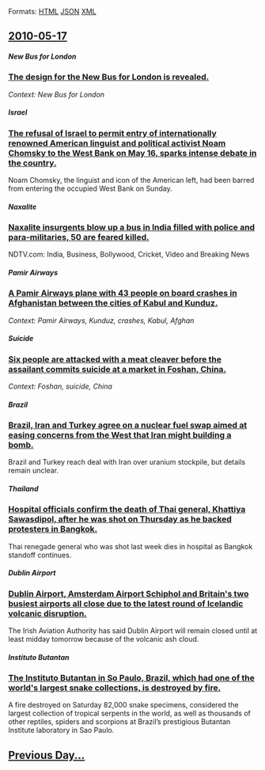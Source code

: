
Formats: [HTML](2010/05/17/index.html)  [JSON](2010/05/17/index.json)  [XML](2010/05/17/index.xml)  

## [2010-05-17](/news/2010/05/17/index.md)

##### New Bus for London
### [The design for the New Bus for London is revealed. ](/news/2010/05/17/the-design-for-the-new-bus-for-london-is-revealed.md)
_Context: New Bus for London_

##### Israel
### [The refusal of Israel to permit entry of internationally renowned American linguist and political activist Noam Chomsky to the West Bank on May 16, sparks intense debate in the country. ](/news/2010/05/17/the-refusal-of-israel-to-permit-entry-of-internationally-renowned-american-linguist-and-political-activist-noam-chomsky-to-the-west-bank-on.md)
Noam Chomsky, the linguist and icon of the American left, had been barred from entering the occupied West Bank on Sunday.

##### Naxalite
### [Naxalite insurgents blow up a bus in India filled with police and para-militaries, 50 are feared killed. ](/news/2010/05/17/naxalite-insurgents-blow-up-a-bus-in-india-filled-with-police-and-para-militaries-50-are-feared-killed.md)
NDTV.com: India, Business, Bollywood, Cricket, Video and Breaking News

##### Pamir Airways
### [A Pamir Airways plane with 43 people on board crashes in Afghanistan between the cities of Kabul and Kunduz. ](/news/2010/05/17/a-pamir-airways-plane-with-43-people-on-board-crashes-in-afghanistan-between-the-cities-of-kabul-and-kunduz.md)
_Context: Pamir Airways, Kunduz, crashes, Kabul, Afghan_

##### Suicide
### [Six people are attacked with a meat cleaver before the assailant commits suicide at a market in Foshan, China. ](/news/2010/05/17/six-people-are-attacked-with-a-meat-cleaver-before-the-assailant-commits-suicide-at-a-market-in-foshan-china.md)
_Context: Foshan, suicide, China_

##### Brazil
### [Brazil, Iran and Turkey agree on a nuclear fuel swap aimed at easing concerns from the West that Iran might building a bomb. ](/news/2010/05/17/brazil-iran-and-turkey-agree-on-a-nuclear-fuel-swap-aimed-at-easing-concerns-from-the-west-that-iran-might-building-a-bomb.md)
Brazil and Turkey reach deal with Iran over uranium stockpile, but details remain unclear.

##### Thailand
### [Hospital officials confirm the death of Thai general, Khattiya Sawasdipol, after he was shot on Thursday as he backed protesters in Bangkok. ](/news/2010/05/17/hospital-officials-confirm-the-death-of-thai-general-khattiya-sawasdipol-after-he-was-shot-on-thursday-as-he-backed-protesters-in-bangkok.md)
Thai renegade general who was shot last week dies in hospital as Bangkok standoff continues.

##### Dublin Airport
### [Dublin Airport, Amsterdam Airport Schiphol and Britain's two busiest airports all close due to the latest round of Icelandic volcanic disruption. ](/news/2010/05/17/dublin-airport-amsterdam-airport-schiphol-and-britain-s-two-busiest-airports-all-close-due-to-the-latest-round-of-icelandic-volcanic-disrup.md)
The Irish Aviation Authority has said Dublin Airport will remain closed until at least midday tomorrow because of the volcanic ash cloud.

##### Instituto Butantan
### [The Instituto Butantan in So Paulo, Brazil, which had one of the world's largest snake collections, is destroyed by fire. ](/news/2010/05/17/the-instituto-butantan-in-sao-paulo-brazil-which-had-one-of-the-world-s-largest-snake-collections-is-destroyed-by-fire.md)
A fire destroyed on Saturday 82,000 snake specimens, considered the largest collection of tropical serpents in the world, as well as thousands of other reptiles, spiders and scorpions at Brazil&rsquo;s prestigious Butantan Institute laboratory in Sao Paulo.

## [Previous Day...](/news/2010/05/16/index.md)

